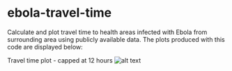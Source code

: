 # ebola-travel-time
Calculate and plot travel time to health areas infected with Ebola from surrounding area using publicly available data.
The plots produced with this code are displayed below:

Travel time plot - capped at 12 hours
![alt text](https://github.com/jdmorgan5/ebola-travel-time/Outputs/trav_time_plot.png)
